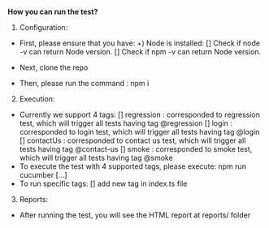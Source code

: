 **How you can run the test?**

1. Configuration:
- First, please ensure that you have:
  +) Node is installed:
     [] Check if node -v can return Node version.
     [] Check if npm -v can return Node version.

- Next, clone the repo
- Then, please run the command : npm i

2. Execution:
- Currently we support 4 tags:
     [] regression : corresponded to regression test, which will trigger all tests having tag @regression
     [] login : corresponded to login test, which will trigger all tests having tag @login
     [] contactUs : corresponded to contact us test, which will trigger all tests having tag @contact-us
     [] smoke : corresponded to smoke test, which will trigger all tests having tag @smoke
- To execute the test with 4 supported tags, please execute: npm run cucumber [...]
- To run specific tags:
     [] add new tag in index.ts file

3. Reports:
- After running the test, you will see the HTML report at reports/ folder  
